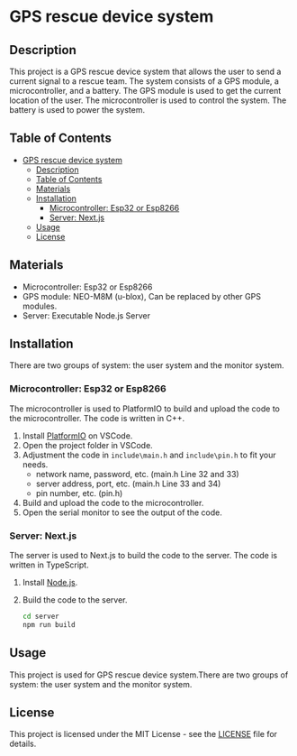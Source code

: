 # GPS rescue device system

## Description

This project is a GPS rescue device system that allows the user to send a current signal to a rescue team. The system consists of a GPS module, a microcontroller, and a battery. The GPS module is used to get the current location of the user. The microcontroller is used to control the system. The battery is used to power the system.

## Table of Contents

- [GPS rescue device system](#gps-rescue-device-system)
  - [Description](#description)
  - [Table of Contents](#table-of-contents)
  - [Materials](#materials)
  - [Installation](#installation)
    - [Microcontroller: Esp32 or Esp8266](#microcontroller-esp32-or-esp8266)
    - [Server: Next.js](#server-nextjs)
  - [Usage](#usage)
  - [License](#license)

## Materials

- Microcontroller: Esp32 or Esp8266
- GPS module: NEO-M8M (u-blox), Can be replaced by other GPS modules.
- Server: Executable Node.js Server

## Installation

There are two groups of system: the user system and the monitor system.

### Microcontroller: Esp32 or Esp8266

The microcontroller is used to PlatformIO to build and upload the code to the microcontroller. The code is written in C++.

1. Install [PlatformIO](https://platformio.org/install/ide?install=vscode) on VSCode.
2. Open the project folder in VSCode.
3. Adjustment the code in `include\main.h` and `include\pin.h` to fit your needs.
   - network name, password, etc. (main.h Line 32 and 33)
   - server address, port, etc. (main.h Line 33 and 34)
   - pin number, etc. (pin.h)
4. Build and upload the code to the microcontroller.
5. Open the serial monitor to see the output of the code.

### Server: Next.js

The server is used to Next.js to build the code to the server. The code is written in TypeScript.

1. Install [Node.js](https://nodejs.org/en/download/).
2. Build the code to the server.

   ```bash
   cd server
   npm run build
   ```

## Usage

This project is used for GPS rescue device system.There are two groups of system: the user system and the monitor system.

## License

This project is licensed under the MIT License - see the [LICENSE](LICENSE) file for details.
